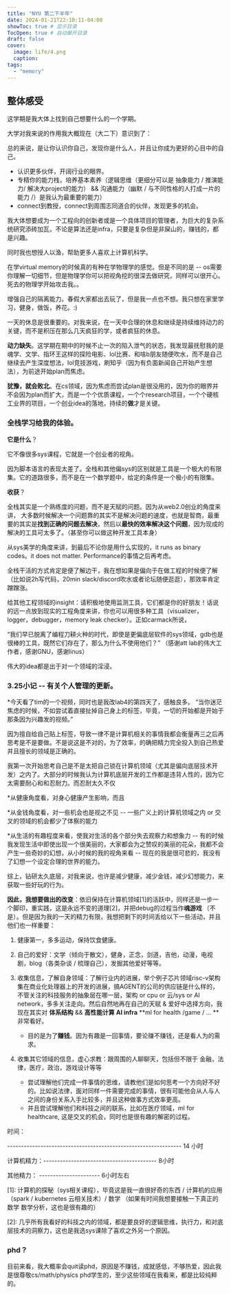 ```yaml
---
title: "NYU 第二下半年"
date: 2024-01-21T22:10:11-04:00
showToc: true # 显示目录
TocOpen: true # 自动展开目录
draft: false
cover:
  image: life/4.png
  caption: 
tags:
  - "memory"
---
```


## 整体感受
这学期是我大体上找到自己想要什么的一个学期。

大学对我来说的作用我大概现在（大二下）意识到了：

总的来说，是让你认识你自己，发现你是什么人，并且让你成为更好的心目中的自己。
* 认识更多伙伴，开阔行业的眼界。
* 专精你的能力栈，培养基本素养（逻辑思维（更细分可以是 抽象能力 / 推演能力/ 解决大project的能力） && 沟通能力（幽默 / 与不同性格的人打成一片的能力 /）是我认为最重要的能力）
* connect到教授，connect到周围志同道合的伙伴，发现更多的机会。

我大体想要成为一个工程向的创新者或是一个具体项目的管理者，为巨大的复杂系统研究添砖加瓦，不论是算法还是infra，只要是复杂但是非屎山的，赚钱的，都是兴趣。

同时我也想授人以渔，帮助更多人喜欢上计算机科学。

在学virtual memory的时候真的有种在学物理学的感觉。但是不同的是 -- os需要你理解一切细节，但是物理学你可以把视角挖的很深去做研究，同样可以很开心。死去的物理学开始攻击我。。

增强自己的隔离能力。春假大家都出去玩了，但是我一点也不想。我只想在家里学习，健身，做饭，养花。:)

一天的休息是很重要的。对我来说，在一天中合理的休息和继续是持续维持动力的关键，而不是积压在那么几天疯狂的学，或者疯狂的休息。

**动力缺失**。这学期在期中的时候不止一次的陷入泄气的状态，我发现最抚慰我的是魂学、文学、指环王这样的探险电影、lol比赛、和啥b朋友随便吹水，而不是自己继续去产生深度想法，lol竞技游戏，刷知乎（因为有负面新闻自己开始产生想法），为前途开始plan而焦虑。

**犹豫，就会败北**。在cs领域，因为焦虑而尝试plan是很没用的，因为你的眼界并不会因为plan而扩大，而是一个个优质课程，一个个research项目，一个个硬核工业界的项目，一个创业idea的落地，持续的**做**才是关键。

### 全栈学习给我的体验。
**它是什么**？ 

它不像很多sys课程，它就是一个创业者的视角。

因为脚本语言的表现太差了。全栈和其他偏sys的区别就是工具是一个极大的有限集。它的道路很多，而不是在一个数学题中，给定的条件是一个极小的有限集。

**收获**？ 

全栈其实是一个熟练度的问题，而不是天赋的问题。因为从web2.0创业的角度来讲， 大多数时候解决一个问题靠的其实不是解决问题的速度，也就是智商，最重要的其实是**找到正确的问题去解决**，然后以**最快的效率解决这个问题**，因为现成的解决的工具可太多了。（甚至你可以做这种开发工具本身）

从sys美学的角度来讲，到最后不论你是用什么实现的，it runs as binary codes。it does not matter. Performance的事情之后再考虑。

全栈干活的方式肯定是便了解边干，我在想如果是偏向于在做工程的时候便了解（比如说2h写代码，20min slack/discord吹水或者论坛随便逛逛），那效率肯定蹭蹭涨。

给其他工程领域的insight：请积极地使用监测工具，它们都是你的好朋友！话说的远一点放到现实的工程角度来讲，你也可以用很多种工具（visualizer，logger，debugger，memory leak checker）。正如carmack所说，

“我们早已脱离了编程刀耕火种的时代，即使是更偏底层软件的sys领域，gdb也是很棒的工具，既然它们存在了，那么为什么不使用他们？” （感谢att lab的伟大工作者，感谢GNU，感谢linus）

伟大的idea都是出于对一个领域的淫浸。

### 3.25小记 -- 有关个人管理的更新。
*今天看了tim的一个视频，同时也是我改lab4的第四天了，感触良多。
“当你迷茫焦虑的时候，不如尝试着直接扯掉自己身上的标签，毕竟，一切的开始都是开始于那条因为兴趣发的视频。”

因为擅自给自己贴上标签，导致一律不是计算机相关的事情我都会衡量再三之后再思考是不是要做。不是说这是不对的，为了效率，的确把精力完全投入到自己热爱并且擅长的领域是正确的。

我第一次开始思考自己是不是太把自己锁在计算机领域（尤其是偏向底层技术开发）之内了。大部分的时候我认为计算机底层开发的工作都是违背人性的，因为它太需要耐心和和忍耐力。而忍耐太久不仅

*从健康角度看，对身心健康产生影响，而且

*从金钱角度看，对一些机会也是视之不见 -- 一些广义上的计算机领域之内 or 交叉的领域的机会都少了体察的能力

*从生活的有趣程度来看，使我对生活的各个部分失去观察力和想象力 -- 有的时候我发现生活中即使出现一个很美丽的，大家都会为之赞叹的美丽的花朵，我都不会产生一些奇妙的幻想，从小时候的我的视角来看 -- 现在的我是很可悲的，我没有了幻想一个设定合理的世界的能力。

综上，钻研太久底层，对我来说，也许是减少健康，减少金钱，减少幻想能力，来获取一些好玩的行为。

**因此，我想要做出的改变**：依旧保持在计算机领域[1]的活跃中，同样还是一步一个脚印，重实践，这是永远不变的道理[2]，并把debug的过程当作**魂游戏** （不是）。但是因为我的一天的精力有限，我想把剩下的时间丢给以下一些活动，并且他们也一样重要：

1. 健康第一，多多运动，保持饮食健康。

2. 自己的爱好：文学（倾向于散文），健身，正念，剑道，吉他，动漫，电视剧，blog（各类杂谈 / 梳理自己），发掘其他爱好等等。

3. 收集信息，了解自身领域：了解行业内的进展，举个例子芯片领域risc-v架构集在商业化处理器上的开发的进展，搞AGENT的公司的供应链是什么样的，不管关注的科技服务的抽象层在哪一层，架构 or cpu or 云/sys or AI network，多多关注走向。然后自然地再在自己的天赋 & 爱好中选择方向，我现在其实对 **体系结构** && **高性能计算** **AI infra** **ml for health /game / ... **非常看好。
     * 目的是为了**赚钱**。因为有趣是一回事情，要论赚不赚钱，还是看人为的需求。
 
4. 收集其它领域的信息，虚心求教：跟周围的人聊聊天，包括但不限于 金融，法律，医疗，政治，游戏设计等等
     * 尝试理解他们完成一件事情的思维，请教他们是如何思考一个方向好不好的。比如说法律，面对同样一件需要完成的事情，很有可能他会从人与人之间的身份关系入手比较多，并且这种做事方式效率更高。
     * 并且尝试理解他们和科技之间的联系，比如在医疗领域，ml for healthcare, 这是交叉的机会，同时也是很有趣的解密的过程。

时间：           

--------------------------------------------------------------- 14 小时

计算机精力：----------------------------------------- 8小时

其他精力：   ---------------------- 6小时左右


[1\]: 计算机的探秘（sys相关课程），毕竟这是我一直很好奇的东西 / 计算机的应用（spark / kubernetes 云相关技术）/ 数学 （如果有时间我想要接触一下真正的数学 数学分析，这也是很有趣的）

[2\]: 几乎所有我看好的科技之内的领域，都是要良好的逻辑思维，执行力，和对底层技术的洞察力，这也是我选sys课除了喜欢之外另一个原因。

### phd？
目前来看，我大概率会quit读phd，原因是不赚钱，成就感低，不够热爱，因此我是很尊敬cs/math/physics phd学生的，至少这些领域在我看来，都是比较纯粹的。